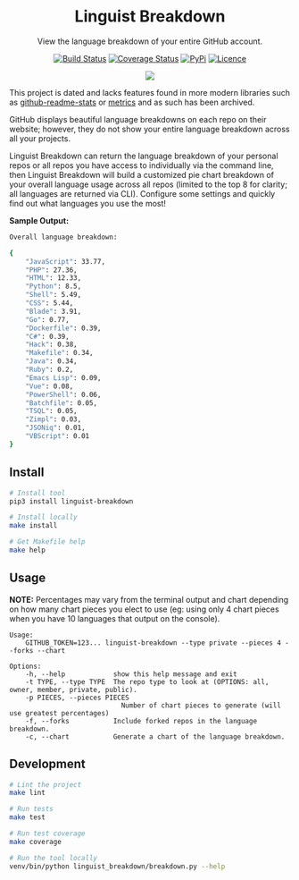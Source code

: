 <div align="center">

# Linguist Breakdown

View the language breakdown of your entire GitHub account.

[![Build Status](https://github.com/Justintime50/linguist-breakdown/workflows/build/badge.svg)](https://github.com/Justintime50/linguist-breakdown/actions)
[![Coverage Status](https://coveralls.io/repos/github/Justintime50/linguist-breakdown/badge.svg?branch=main)](https://coveralls.io/github/Justintime50/linguist-breakdown?branch=main)
[![PyPi](https://img.shields.io/pypi/v/linguist-breakdown)](https://pypi.org/project/linguist-breakdown)
[![Licence](https://img.shields.io/github/license/justintime50/linguist)](https://opensource.org/licenses/mit-license.php)

<img src="assets/showcase.png">

</div>

This project is dated and lacks features found in more modern libraries such as [github-readme-stats](https://github.com/anuraghazra/github-readme-stats) or [metrics](https://github.com/lowlighter/metrics) and as such has been archived.

GitHub displays beautiful language breakdowns on each repo on their website; however, they do not show your entire language breakdown across all your projects.

Linguist Breakdown can return the language breakdown of your personal repos or all repos you have access to individually via the command line, then Linguist Breakdown will build a customized pie chart breakdown of your overall language usage across all repos (limited to the top 8 for clarity; all languages are returned via CLI). Configure some settings and quickly find out what languages you use the most!

**Sample Output:**

```bash
Overall language breakdown:

{
    "JavaScript": 33.77,
    "PHP": 27.36,
    "HTML": 12.33,
    "Python": 8.5,
    "Shell": 5.49,
    "CSS": 5.44,
    "Blade": 3.91,
    "Go": 0.77,
    "Dockerfile": 0.39,
    "C#": 0.39,
    "Hack": 0.38,
    "Makefile": 0.34,
    "Java": 0.34,
    "Ruby": 0.2,
    "Emacs Lisp": 0.09,
    "Vue": 0.08,
    "PowerShell": 0.06,
    "Batchfile": 0.05,
    "TSQL": 0.05,
    "Zimpl": 0.03,
    "JSONiq": 0.01,
    "VBScript": 0.01
}
```

## Install

```bash
# Install tool
pip3 install linguist-breakdown

# Install locally
make install

# Get Makefile help
make help
```

## Usage

**NOTE:** Percentages may vary from the terminal output and chart depending on how many chart pieces you elect to use (eg: using only 4 chart pieces when you have 10 languages that output on the console).

```
Usage:
    GITHUB_TOKEN=123... linguist-breakdown --type private --pieces 4 --forks --chart

Options:
    -h, --help            show this help message and exit
    -t TYPE, --type TYPE  The repo type to look at (OPTIONS: all, owner, member, private, public).
    -p PIECES, --pieces PIECES
                            Number of chart pieces to generate (will use greatest percentages)
    -f, --forks           Include forked repos in the language breakdown.
    -c, --chart           Generate a chart of the language breakdown.
```

## Development

```bash
# Lint the project
make lint

# Run tests
make test

# Run test coverage
make coverage

# Run the tool locally
venv/bin/python linguist_breakdown/breakdown.py --help
```

